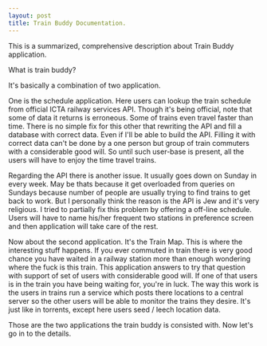 ```yaml
---
layout: post
title: Train Buddy Documentation.
---
```


This is a summarized, comprehensive description about Train Buddy application.

What is train buddy?

It's basically a combination of two application.

One is the schedule application. Here users can lookup the train schedule from official ICTA railway services API. Though it's being official, note that some of data it returns is erroneous. Some of trains even travel faster than time. There is no simple fix for this other that rewriting the API and fill a database with correct data. Even if I'll be able to build the API. Filling it with correct data can't be done by a one person but group of train commuters with a considerable good will. So until such user-base is present, all the users will have to enjoy the time travel trains.

Regarding the API there is another issue. It usually goes down on Sunday in every week. May be thats because it get overloaded from queries on Sundays because number of people are usually trying to find trains to get back to work. But I personally think the reason is the API is Jew and it's very religious. I tried to partially fix this problem by offering a off-line schedule. Users will have to name his/her frequent two stations in preference screen and then application will take care of the rest.

Now about the second application. It's the Train Map. This is where the interesting stuff happens. If you ever commuted in train there is very good chance you have waited in a railway station more than enough wondering where the fuck is this train. This application answers to try that question with support of set of users with considerable good will. If one of that users is in the train you have being waiting for, you're in luck. The way this work is the users in trains run a service which posts there locations to a central server so the other users will be able to monitor the trains they desire. It's just like in torrents, except here users seed / leech location data.

Those are the two applications the train buddy is consisted with. Now let's go in to the details.

